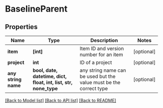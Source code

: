 # BaselineParent


## Properties
Name | Type | Description | Notes
------------ | ------------- | ------------- | -------------
**item** | **[int]** | Item ID and version number for an item | [optional] 
**project** | **int** | ID of a project | [optional] 
**any string name** | **bool, date, datetime, dict, float, int, list, str, none_type** | any string name can be used but the value must be the correct type | [optional]

[[Back to Model list]](../README.md#documentation-for-models) [[Back to API list]](../README.md#documentation-for-api-endpoints) [[Back to README]](../README.md)


